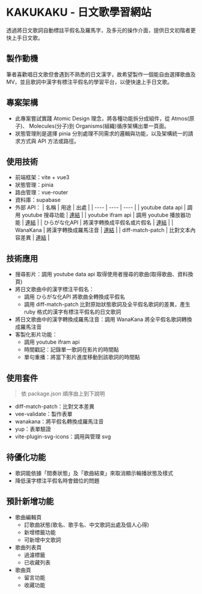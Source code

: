 # KAKUKAKU - 日文歌學習網站

透過將日文歌詞自動標註平假名及羅馬字，及多元的操作介面，提供日文初階者更快上手日文歌。

## 製作動機

筆者喜歡唱日文歌但會遇到不熟悉的日文漢字，故希望製作一個能自由選擇歌曲及 MV，並且歌詞中漢字有標注平假名的學習平台，以便快速上手日文歌。

## 專案架構
- 此專案嘗試實踐 Atomic Design 理念，將各種功能拆分成組件，從 Atmos(原子)、 Molecules(分子)到 Organisms(組織)循序架構出單一頁面。
- 狀態管理則是選擇 pinia 分別處理不同需求的邏輯與功能，以及架構統一的請求方式與 API 方法或路徑。


## 使用技術

- 前端框架：vite + vue3
- 狀態管理：pinia
- 路由管理：vue-router 
- 資料庫：supabase
- 外部 API：
    |  名稱   | 用途  | 出處 |
    |  ----  | ----  | ----  |
    | youtube data api  | 調用 youtube 搜尋功能 | [連結](https://developers.google.com/youtube/v3/docs/search/list?hl=zh-tw) |
    | youtube ifram api  | 調用 youtube 播放器功能 | [連結](https://developers.google.com/youtube/iframe_api_reference?hl=zh-tw) |
    | ひらがな化API  | 將漢字轉換成平假名或片假名 | [連結](https://labs.goo.ne.jp/api/jp/hiragana-translation/) |
    | WanaKana  | 將漢字轉換成羅馬注音 | [連結](https://github.com/WaniKani/WanaKana) |
    | diff-match-patch  | 比對文本內容差異 | [連結](https://github.com/google/diff-match-patch) |

## 技術應用

- 搜尋影片：調用 youtube data api 取得使用者搜尋的歌曲(取得歌曲、資料換頁)
- 將日文歌曲中的漢字標注平假名：
    - 調用 ひらがな化API 將歌曲全轉換成平假名
    - 調用 diff-match-patch 比對原始狀態歌詞及全平假名歌詞的差異，產生 ruby 格式的漢字有標注平假名的日文歌詞
- 將日文歌曲中的漢字轉換成羅馬注音：調用 WanaKana 將全平假名歌詞轉換成羅馬注音
- 客製化影片功能：
    - 調用 youtube ifram api
    - 時間戳記：記錄單一歌詞在影片的時間點
    - 單句重播：將當下影片進度移動到該歌詞的時間點

## 使用套件

> 依 package.json 順序由上到下說明

- diff-match-patch：比對文本差異
- vee-validate：製作表單
- wanakana：將平假名轉換成羅馬注音
- yup：表單驗證
- vite-plugin-svg-icons：調用與管理 svg

## 待優化功能

- 歌詞能依據「間奏狀態」及「歌曲結束」來取消顯示輪播狀態及樣式
- 降低漢字標注平假名時會錯位的問題

## 預計新增功能

- 歌曲編輯頁
    - 訂歌曲狀態(歌名、歌手名、中文歌詞出處及個人心得)
    - 新增標籤功能
    - 可新增中文歌詞
- 歌曲列表頁
    - 過濾標籤
    - 已收藏列表
- 歌曲頁
    - 留言功能
    - 收藏功能




